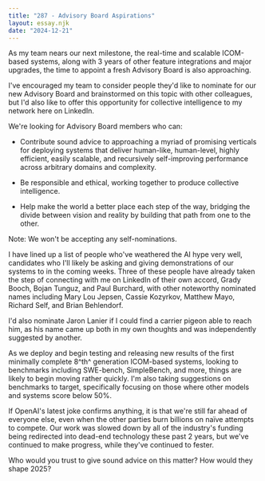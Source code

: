 ```yaml
---
title: "287 - Advisory Board Aspirations"
layout: essay.njk
date: "2024-12-21"
---
```


As my team nears our next milestone, the real-time and scalable
ICOM-based systems, along with 3 years of other feature integrations and
major upgrades, the time to appoint a fresh Advisory Board is also
approaching.

I've encouraged my team to consider people they'd like to nominate for
our new Advisory Board and brainstormed on this topic with other
colleagues, but I'd also like to offer this opportunity for collective
intelligence to my network here on LinkedIn.

We're looking for Advisory Board members who can:

- Contribute sound advice to approaching a myriad of promising
  verticals for deploying systems that deliver human-like,
  human-level, highly efficient, easily scalable, and recursively
  self-improving performance across arbitrary domains and complexity.

- Be responsible and ethical, working together to produce collective
  intelligence.

- Help make the world a better place each step of the way, bridging
  the divide between vision and reality by building that path from one
  to the other.

Note: We won't be accepting any self-nominations.

I have lined up a list of people who've weathered the AI hype very well,
candidates who I'll likely be asking and giving demonstrations of our
systems to in the coming weeks. Three of these people have already taken
the step of connecting with me on LinkedIn of their own accord, Grady
Booch, Bojan Tunguz, and Paul Burchard, with other noteworthy nominated
names including Mary Lou Jepsen, Cassie Kozyrkov, Matthew Mayo, Richard
Self, and Brian Behlendorf.

I'd also nominate Jaron Lanier if I could find a carrier pigeon able to
reach him, as his name came up both in my own thoughts and was
independently suggested by another.

As we deploy and begin testing and releasing new results of the first
minimally complete 8^th^ generation ICOM-based systems, looking to
benchmarks including SWE-bench, SimpleBench, and more, things are likely
to begin moving rather quickly. I'm also taking suggestions on
benchmarks to target, specifically focusing on those where other models
and systems score below 50%.

If OpenAI's latest joke confirms anything, it is that we're still far
ahead of everyone else, even when the other parties burn billions on
naïve attempts to compete. Our work was slowed down by all of the
industry's funding being redirected into dead-end technology these past
2 years, but we've continued to make progress, while they've continued
to fester.

Who would you trust to give sound advice on this matter? How would they
shape 2025?
